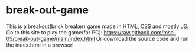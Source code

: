 # break-out-game
This is a breakout(brick breaker) game made in HTML, CSS and mostly JS.
Go to this site to play the game(for PC):
https://raw.githack.com/msn-05/break-out-game/main/index.html
Or download the source code and run the index.html in a browser!
